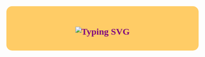 <div align="center" style="padding: 20px; border-radius: 15px; background-color: #ffcc66;">
  <h1 style="font-family: 'Yusei Magic', cursive; font-size: 24px; color: #800080; font-weight: bold;">
    <img src="https://readme-typing-svg.demolab.com?font=Yusei+Magic&size=24&duration=2800&pause=800&color=008000&center=true&vCenter=true&width=460&lines=Hello%2C+I'm+Nikita+Wagh+👋;Web+Developer; "alt="Typing SVG" />
  </h1>
</div>
